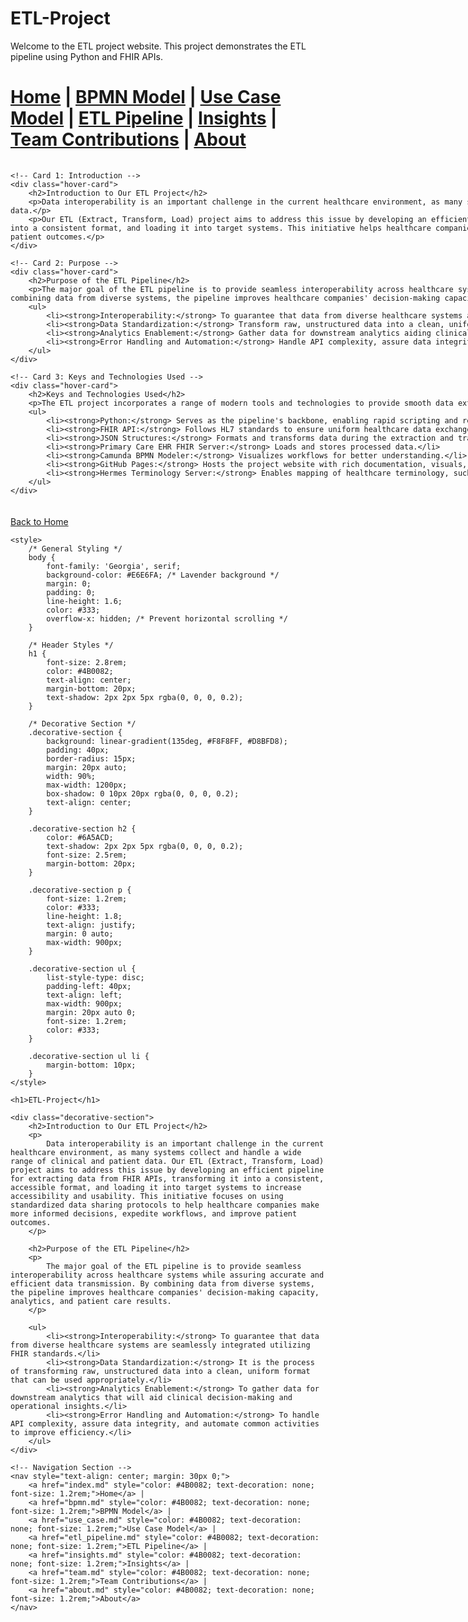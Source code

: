 # ETL-Project

Welcome to the ETL project website. This project demonstrates the ETL pipeline using Python and FHIR APIs.


[Home](index.md) | [BPMN Model](bpmn.md) | [Use Case Model](use_case.md) | [ETL Pipeline](etl_pipeline.md) | [Insights](insights.md) | [Team Contributions](team.md) | [About](about.md)
=======


<div style="display: flex; flex-direction: row; justify-content: space-between; gap: 5px; flex-wrap: wrap; margin: 20px auto; width: 1100%; max-width: 1200px;">

    <!-- Card 1: Introduction -->
    <div class="hover-card">
        <h2>Introduction to Our ETL Project</h2>
        <p>Data interoperability is an important challenge in the current healthcare environment, as many systems collect and handle a wide range of clinical and patient data.</p>
        <p>Our ETL (Extract, Transform, Load) project aims to address this issue by developing an efficient pipeline for extracting data from FHIR APIs, transforming it into a consistent format, and loading it into target systems. This initiative helps healthcare companies make informed decisions, expedite workflows, and improve patient outcomes.</p>
    </div>

    <!-- Card 2: Purpose -->
    <div class="hover-card">
        <h2>Purpose of the ETL Pipeline</h2>
        <p>The major goal of the ETL pipeline is to provide seamless interoperability across healthcare systems while assuring accurate and efficient data transmission. By combining data from diverse systems, the pipeline improves healthcare companies' decision-making capacity, analytics, and patient care results.</p>
        <ul>
            <li><strong>Interoperability:</strong> To guarantee that data from diverse healthcare systems are seamlessly integrated utilizing FHIR standards.</li>
            <li><strong>Data Standardization:</strong> Transform raw, unstructured data into a clean, uniform format.</li>
            <li><strong>Analytics Enablement:</strong> Gather data for downstream analytics aiding clinical decision-making and operational insights.</li>
            <li><strong>Error Handling and Automation:</strong> Handle API complexity, assure data integrity, and automate common activities to improve efficiency.</li>
        </ul>
    </div>

    <!-- Card 3: Keys and Technologies Used -->
    <div class="hover-card">
        <h2>Keys and Technologies Used</h2>
        <p>The ETL project incorporates a range of modern tools and technologies to provide smooth data extraction, transformation, and loading in the healthcare area.</p>
        <ul>
            <li><strong>Python:</strong> Serves as the pipeline's backbone, enabling rapid scripting and reliable error handling during API interactions.</li>
            <li><strong>FHIR API:</strong> Follows HL7 standards to ensure uniform healthcare data exchange.</li>
            <li><strong>JSON Structures:</strong> Formats and transforms data during the extraction and transformation stages.</li>
            <li><strong>Primary Care EHR FHIR Server:</strong> Loads and stores processed data.</li>
            <li><strong>Camunda BPMN Modeler:</strong> Visualizes workflows for better understanding.</li>
            <li><strong>GitHub Pages:</strong> Hosts the project website with rich documentation, visuals, and resources.</li>
            <li><strong>Hermes Terminology Server:</strong> Enables mapping of healthcare terminology, such as parent-child connections in SNOMED CT.</li>
        </ul>
    </div>

</div>

<style>
    /* Styling for Hover Cards */
    .hover-card {
        background: linear-gradient(135deg, #E6E6FA, #F0FFF0); /* Gradient background */
        padding: 20px;
        border-radius: 15px;
        box-shadow: 0 8px 16px rgba(0, 0, 0, 0.3);
        width: 80%; 
        min-width: 300px;
        transition: transform 0.3s ease, box-shadow 0.3s ease;
        font-family: 'Georgia', serif;
        color: #333;
        text-align: justify;
    }

    .hover-card h2 {
        color: #6A5ACD; /* Violet for headers */
        text-shadow: 2px 2px 5px rgba(0, 0, 0, 0.2);
        font-size: 1.5rem;
        margin-bottom: 15px;
        text-align: center;
    }

    .hover-card ul {
        margin-top: 10px;
        padding-left: 20px;
    }

    .hover-card ul li {
        margin-bottom: 10px;
    }

    .hover-card:hover {
        transform: translateY(-10px); /* Pop-Up Effect */
        box-shadow: 0 15px 25px rgba(0, 0, 0, 0.5); /* Enhanced Shadow on Hover */
    }

    /* For responsive alignment */
    @media (max-width: 768px) {
        .hover-card {
            width: 100%; /* Full width for smaller screens */
        }
    }
</style>


[Back to Home](index.md)

<!DOCTYPE html>
<html lang="en">
<head>
    <meta charset="UTF-8">
    <meta name="viewport" content="width=device-width, initial-scale=1.0">
    <title>ETL Project Overview</title>

    <style>
        /* General Styling */
        body {
            font-family: 'Georgia', serif;
            background-color: #E6E6FA; /* Lavender background */
            margin: 0;
            padding: 0;
            line-height: 1.6;
            color: #333;
            overflow-x: hidden; /* Prevent horizontal scrolling */
        }

        /* Header Styles */
        h1 {
            font-size: 2.8rem;
            color: #4B0082;
            text-align: center;
            margin-bottom: 20px;
            text-shadow: 2px 2px 5px rgba(0, 0, 0, 0.2);
        }

        /* Decorative Section */
        .decorative-section {
            background: linear-gradient(135deg, #F8F8FF, #D8BFD8);
            padding: 40px;
            border-radius: 15px;
            margin: 20px auto;
            width: 90%;
            max-width: 1200px;
            box-shadow: 0 10px 20px rgba(0, 0, 0, 0.2);
            text-align: center;
        }

        .decorative-section h2 {
            color: #6A5ACD;
            text-shadow: 2px 2px 5px rgba(0, 0, 0, 0.2);
            font-size: 2.5rem;
            margin-bottom: 20px;
        }

        .decorative-section p {
            font-size: 1.2rem;
            color: #333;
            line-height: 1.8;
            text-align: justify;
            margin: 0 auto;
            max-width: 900px;
        }

        .decorative-section ul {
            list-style-type: disc;
            padding-left: 40px;
            text-align: left;
            max-width: 900px;
            margin: 20px auto 0;
            font-size: 1.2rem;
            color: #333;
        }

        .decorative-section ul li {
            margin-bottom: 10px;
        }
    </style>
</head>
<body>

    <h1>ETL-Project</h1>

    <div class="decorative-section">
        <h2>Introduction to Our ETL Project</h2>
        <p>
            Data interoperability is an important challenge in the current healthcare environment, as many systems collect and handle a wide range of clinical and patient data. Our ETL (Extract, Transform, Load) project aims to address this issue by developing an efficient pipeline for extracting data from FHIR APIs, transforming it into a consistent, accessible format, and loading it into target systems to increase accessibility and usability. This initiative focuses on using standardized data sharing protocols to help healthcare companies make more informed decisions, expedite workflows, and improve patient outcomes.
        </p>

        <h2>Purpose of the ETL Pipeline</h2>
        <p>
            The major goal of the ETL pipeline is to provide seamless interoperability across healthcare systems while assuring accurate and efficient data transmission. By combining data from diverse systems, the pipeline improves healthcare companies' decision-making capacity, analytics, and patient care results.
        </p>

        <ul>
            <li><strong>Interoperability:</strong> To guarantee that data from diverse healthcare systems are seamlessly integrated utilizing FHIR standards.</li>
            <li><strong>Data Standardization:</strong> It is the process of transforming raw, unstructured data into a clean, uniform format that can be used appropriately.</li>
            <li><strong>Analytics Enablement:</strong> To gather data for downstream analytics that will aid clinical decision-making and operational insights.</li>
            <li><strong>Error Handling and Automation:</strong> To handle API complexity, assure data integrity, and automate common activities to improve efficiency.</li>
        </ul>
    </div>

    <!-- Navigation Section -->
    <nav style="text-align: center; margin: 30px 0;">
        <a href="index.md" style="color: #4B0082; text-decoration: none; font-size: 1.2rem;">Home</a> |
        <a href="bpmn.md" style="color: #4B0082; text-decoration: none; font-size: 1.2rem;">BPMN Model</a> |
        <a href="use_case.md" style="color: #4B0082; text-decoration: none; font-size: 1.2rem;">Use Case Model</a> |
        <a href="etl_pipeline.md" style="color: #4B0082; text-decoration: none; font-size: 1.2rem;">ETL Pipeline</a> |
        <a href="insights.md" style="color: #4B0082; text-decoration: none; font-size: 1.2rem;">Insights</a> |
        <a href="team.md" style="color: #4B0082; text-decoration: none; font-size: 1.2rem;">Team Contributions</a> |
        <a href="about.md" style="color: #4B0082; text-decoration: none; font-size: 1.2rem;">About</a>
    </nav>

</body>
</html>




